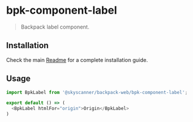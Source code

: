# bpk-component-label

> Backpack label component.

## Installation

Check the main [Readme](https://github.com/skyscanner/backpack#usage) for a complete installation guide.

## Usage

```js
import BpkLabel from '@skyscanner/backpack-web/bpk-component-label';

export default () => (
  <BpkLabel htmlFor="origin">Origin</BpkLabel>
)
```